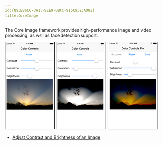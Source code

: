 ```yaml
---
id:{893EB6C6-3A11-9EE9-DBCC-915C9393A002}  
title:CoreImage  
---
```


The Core Image framework provides high-performance image and video
processing, as well as face detection support.

 [ ![](Images/ColorControls.png)](Images/ColorControls.png)

-   [Adjust Contrast and Brightness of an Image](/recipes/ios/media/coreimage/adjust_contrast_and_brightness_of_an_image)